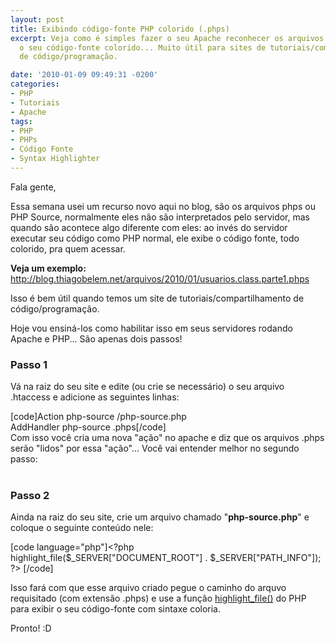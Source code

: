 ```yaml
---
layout: post
title: Exibindo código-fonte PHP colorido (.phps)
excerpt: Veja como é simples fazer o seu Apache reconhecer os arquivos .phps e exibir
  o seu código-fonte colorido... Muito útil para sites de tutoriais/compartilhamento
  de código/programação.

date: '2010-01-09 09:49:31 -0200'
categories:
- PHP
- Tutoriais
- Apache
tags:
- PHP
- PHPs
- Código Fonte
- Syntax Highlighter
---
```

<p>Fala gente,</p>
<p>Essa semana usei um recurso novo aqui no blog, são os arquivos phps ou PHP Source, normalmente eles não são interpretados pelo servidor, mas quando são acontece algo diferente com eles: ao invés do servidor executar seu código como PHP normal, ele exibe o código fonte, todo colorido, pra quem acessar.</p>
<p><strong>Veja um exemplo:</strong> <a href="http://blog.thiagobelem.net/arquivos/2010/01/usuarios.class.parte1.phps" target="_blank">http://blog.thiagobelem.net/arquivos/2010/01/usuarios.class.parte1.phps</a></p>
<p>Isso é bem útil quando temos um site de tutoriais/compartilhamento de código/programação.</p>
<p>Hoje vou ensiná-los como habilitar isso em seus servidores rodando Apache e PHP... São apenas dois passos!</p>
<h3>Passo 1</h3>
<p>Vá na raiz do seu site e edite (ou crie se necessário) o seu arquivo .htaccess e adicione as seguintes linhas:</p>
<p>[code]Action php-source /php-source.php<br />
AddHandler php-source .phps[/code]<br />
Com isso você cria uma nova "ação" no apache e diz que os arquivos .phps serão "lidos" por essa "ação"... Você vai entender melhor no segundo passo:<br />
<br />
<h3>Passo 2</h3>
<p>Ainda na raiz do seu site, crie um arquivo chamado "<strong>php-source.php</strong>" e coloque o seguinte conteúdo nele:</p>
<p>[code language="php"]&lt;?php<br />
highlight_file($_SERVER[&quot;DOCUMENT_ROOT&quot;] . $_SERVER[&quot;PATH_INFO&quot;]);<br />
?&gt; [/code]</p>
<p>Isso fará com que esse arquivo criado pegue o caminho do arquvo requisitado (com extensão .phps) e use a função <a href="http://www.php.net/manual/pt_BR/function.highlight-file.php" title="highlight_file()" target="_blank">highlight_file()</a> do PHP para exibir o seu código-fonte com sintaxe coloria.</p>
<p>Pronto! :D</p>
